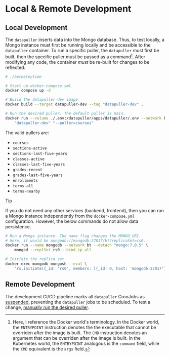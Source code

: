# Local & Remote Development

## Local Development

The `datapuller` inserts data into the Mongo database. Thus, to test locally, a Mongo instance must first be running locally and be accessible to the `datapuller` container. To run a specific puller, the `datapuller` must first be built, then the specific puller must be passed as a command[^1]. After modifying any code, the container *must* be re-built for changes to be reflected.

```sh
# ./berkeleytime

# Start up docker-compose.yml
docker compose up -d

# Build the datapuller-dev image
docker build --target datapuller-dev --tag "datapuller-dev" .

# Run the desired puller. The default puller is main.
docker run --volume ./.env:/datapuller/apps/datapuller/.env --network bt \
    "datapuller-dev" "--puller=courses"
```

The valid pullers are:
- `courses`
- `sections-active`
- `sections-last-five-years`
- `classes-active`
- `classes-last-five-years`
- `grades-recent`
- `grades-last-five-years`
- `enrollments`
- `terms-all`
- `terms-nearby`

> [!TIP]
>  If you do not need any other services (backend, frontend), then you can run a Mongo instance independently from the `docker-compose.yml` configuration. However, the below commands do not allow data persistence.
> ```sh
> # Run a Mongo instance. The name flag changes the MONGO_URI.
> # Here, it would be mongodb://mongodb:27017/bt?replicaSet=rs0.
> docker run --name mongodb --network bt --detach "mongo:7.0.5" \
>     mongod --replSet rs0 --bind_ip_all
>
> # Initiate the replica set.
> docker exec mongodb mongosh --eval \
>     "rs.initiate({_id: 'rs0', members: [{_id: 0, host: 'mongodb:27017'}]})"
> ```

[^1]: Here, I reference the Docker world's terminology. In the Docker world, the `ENTRYPOINT` instruction denotes the the executable that cannot be overriden after the image is built. The `CMD` instruction denotes an argument that can be overriden after the image is built. In the Kubernetes world, the `ENTRYPOINT` analogous is the `command` field, while the `CMD` equivalent is the `args` field.

## Remote Development

The development CI/CD pipeline marks all `datapuller` CronJobs as [suspended](https://kubernetes.io/docs/reference/kubernetes-api/workload-resources/cron-job-v1/#CronJobSpec), preventing the `datapuller` jobs to be scheduled. To test a change, [manually run the desired puller](../infrastructure/runbooks.md#manually-run-datapuller).
